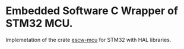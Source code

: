 # Embedded Software C Wrapper of STM32 MCU.

Implemetation of the crate [escw-mcu](https://github.com/khose-ie/escw-mcu) for STM32 with HAL libraries.
